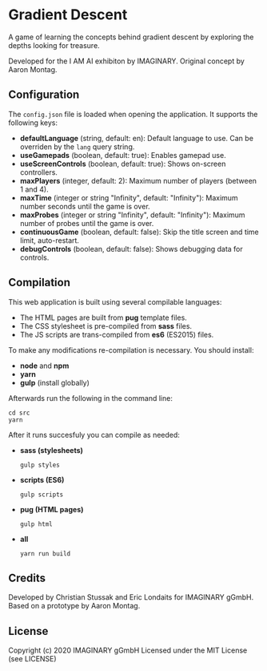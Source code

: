 # Gradient Descent
A game of learning the concepts behind gradient descent by exploring the depths looking for treasure.

Developed for the I AM AI exhibiton by IMAGINARY.
Original concept by Aaron Montag.

## Configuration

The `config.json` file is loaded when opening the application. It supports the following keys:

- **defaultLanguage** (string, default: en): Default language to use. Can be overriden by the 
  `lang` query string.
- **useGamepads** (boolean, default: true): Enables gamepad use.
- **useScreenControls** (boolean, default: true): Shows on-screen controllers.
- **maxPlayers** (integer, default: 2): Maximum number of players (between 1 and 4).
- **maxTime** (integer or string "Infinity", default: "Infinity"): Maximum number seconds until the game is over.
- **maxProbes** (integer or string "Infinity", default: "Infinity"): Maximum number of probes until the game is over.
- **continuousGame** (boolean, default: false): Skip the title screen and time limit, auto-restart.
- **debugControls** (boolean, default: false): Shows debugging data for controls.

## Compilation

This web application is built using several compilable languages:

- The HTML pages are built from **pug** template files.
- The CSS stylesheet is pre-compiled from **sass** files.
- The JS scripts are trans-compiled from **es6** (ES2015) files. 

To make any modifications re-compilation is necessary. You should install:

- **node** and **npm**
- **yarn**
- **gulp** (install globally)

Afterwards run the following in the command line:

```
cd src
yarn
```

After it runs succesfuly you can compile as needed:

- **sass (stylesheets)**
    ```
    gulp styles
    ```
  
- **scripts (ES6)**
    ```
    gulp scripts
    ```

- **pug (HTML pages)**
    ```
    gulp html
    ```

- **all**
    ```
    yarn run build
    ```

## Credits

Developed by Christian Stussak and Eric Londaits for IMAGINARY gGmbH.
Based on a prototype by Aaron Montag.

## License

Copyright (c) 2020 IMAGINARY gGmbH
Licensed under the MIT License (see LICENSE)
